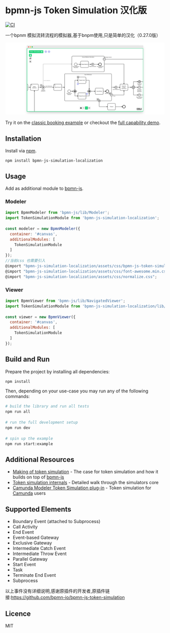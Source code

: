 # bpmn-js Token Simulation 汉化版

[![CI](https://github.com/bpmn-io/bpmn-js-token-simulation/workflows/CI/badge.svg)](https://github.com/bpmn-io/bpmn-js-token-simulation/actions?query=workflow%3ACI)

一个bpnm 模拟流转流程的模拟器,基于bnpm使用,只是简单的汉化（0.27.0版）

[![Screencast](docs/screenshot.png)](https://bpmn-io.github.io/bpmn-js-token-simulation/modeler.html?e=1&pp=1)

Try it on the [classic booking example](https://bpmn-io.github.io/bpmn-js-token-simulation/modeler.html?e=1&pp=1&diagram=https%3A%2F%2Fraw.githubusercontent.com%2Fbpmn-io%2Fbpmn-js-token-simulation%2Fmaster%2Ftest%2Fspec%2Fbooking.bpmn) or checkout the [full capability demo](https://bpmn-io.github.io/bpmn-js-token-simulation/modeler.html?e=1&pp=1&diagram=https%3A%2F%2Fraw.githubusercontent.com%2Fbpmn-io%2Fbpmn-js-token-simulation%2Fmaster%2Fexample%2Fresources%2Fall.bpmn).

## Installation

Install via [npm](http://npmjs.com/).

```
npm install bpmn-js-simulation-localization
```

## Usage

Add as additional module to [bpmn-js](https://github.com/bpmn-io/bpmn-js).

### Modeler

```javascript
import BpmnModeler from 'bpmn-js/lib/Modeler';
import TokenSimulationModule from 'bpmn-js-simulation-localization';

const modeler = new BpmnModeler({
  container: '#canvas',
  additionalModules: [
    TokenSimulationModule
  ]
});
//当前css 也需要引入
@import "bpmn-js-simulation-localization/assets/css/bpmn-js-token-simulation.css";
@import "bpmn-js-simulation-localization/assets/css/font-awesome.min.css";
@import "bpmn-js-simulation-localization/assets/css/normalize.css";
```

### Viewer

```javascript
import BpmnViewer from 'bpmn-js/lib/NavigatedViewer';
import TokenSimulationModule from 'bpmn-js-simulation-localization/lib/viewer';

const viewer = new BpmnViewer({
  container: '#canvas',
  additionalModules: [
    TokenSimulationModule
  ]
});
```

## Build and Run

Prepare the project by installing all dependencies:

```sh
npm install
```

Then, depending on your use-case you may run any of the following commands:

```sh
# build the library and run all tests
npm run all

# run the full development setup
npm run dev

# spin up the example
npm run start:example
```

## Additional Resources

* [Making of token simulation](https://nikku.github.io/talks/2021-token-simulation/presentation.html) - The case for token simulation and how it builds on top of [bpmn-js](https://github.com/bpmn-io/bpmn-js)
* [Token simulation internals](https://nikku.github.io/talks/2021-token-simulation-internals/presentation.html) - Detailed walk through the simulators core
* [Camunda Modeler Token Simulation plug-in](https://github.com/bpmn-io/bpmn-js-token-simulation-plugin) - Token simulation for [Camunda](https://camunda.com/) users

## Supported Elements

* Boundary Event (attached to Subprocess)
* Call Activity
* End Event
* Event-based Gateway
* Exclusive Gateway
* Intermediate Catch Event
* Intermediate Throw Event
* Parallel Gateway
* Start Event
* Task
* Terminate End Event
* Subprocess

以上事件没有详细说明,感谢原插件的开发者,原插件链接:https://github.com/bpmn-io/bpmn-js-token-simulation

## Licence

MIT
